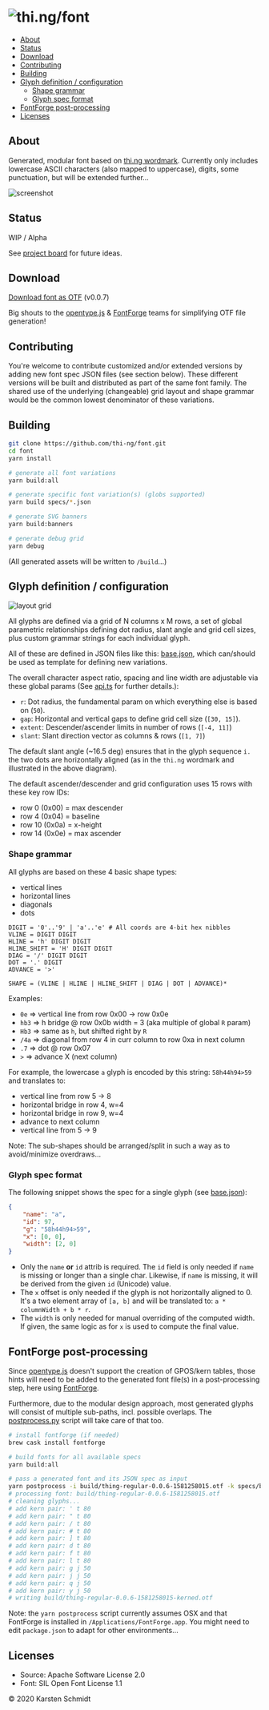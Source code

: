 # ![thi.ng/font](./assets/thing-font.svg)

<!-- TOC depthFrom:2 -->

- [About](#about)
- [Status](#status)
- [Download](#download)
- [Contributing](#contributing)
- [Building](#building)
- [Glyph definition / configuration](#glyph-definition--configuration)
    - [Shape grammar](#shape-grammar)
    - [Glyph spec format](#glyph-spec-format)
- [FontForge post-processing](#fontforge-post-processing)
- [Licenses](#licenses)

<!-- /TOC -->

## About

Generated, modular font based on [thi.ng
wordmark](https://github.com/thi-ng/branding/). Currently only includes
lowercase ASCII characters (also mapped to uppercase), digits, some
punctuation, but will be extended further...

![screenshot](https://raw.githubusercontent.com/thi-ng/font/master/assets/0.0.7.png)

## Status

WIP / Alpha

See [project board](https://github.com/thi-ng/font/projects/1) for
future ideas.

## Download

[Download font as OTF](./font/thing-regular-0.0.7.otf) (v0.0.7)

Big shouts to the [opentype.js](https://opentype.js.org/) &
[FontForge](https://fontforge.org/) teams for simplifying OTF file
generation!

## Contributing

You're welcome to contribute customized and/or extended versions by
adding new font spec JSON files (see section below). These different
versions will be built and distributed as part of the same font family.
The shared use of the underlying (changeable) grid layout and shape
grammar would be the common lowest denominator of these variations.

## Building

```bash
git clone https://github.com/thi-ng/font.git
cd font
yarn install

# generate all font variations
yarn build:all

# generate specific font variation(s) (globs supported)
yarn build specs/*.json

# generate SVG banners
yarn build:banners

# generate debug grid
yarn debug
```

(All generated assets will be written to `/build`...)

## Glyph definition / configuration

![layout grid](https://raw.githubusercontent.com/thi-ng/font/master/assets/grid.png)

All glyphs are defined via a grid of N columns x M rows, a set of
global parametric relationships defining dot radius, slant angle and
grid cell sizes, plus custom grammar strings for each individual glyph.

All of these are defined in JSON files like this:
[base.json](https://github.com/thi-ng/font/blob/master/specs/base.json),
which can/should be used as template for defining new variations.

The overall character aspect ratio, spacing and line width are
adjustable via these global params (See
[api.ts](https://github.com/thi-ng/font/blob/master/src/api.ts) for
further details.):

- `r`: Dot radius, the fundamental param on which everything else is
  based on (`50`).
- `gap`: Horizontal and vertical gaps to define grid cell size (`[30,
  15]`).
- `extent`: Descender/ascender limits in number of rows (`[-4, 11]`)
- `slant`: Slant direction vector as columns & rows (`[1, 7]`)

The default slant angle (~16.5 deg) ensures that in the glyph sequence
`i.` the two dots are horizontally aligned (as in the `thi.ng` wordmark
and illustrated in the above diagram).

The default ascender/descender and grid configuration uses 15 rows with
these key row IDs:

- row 0 (0x00) = max descender
- row 4 (0x04) = baseline
- row 10 (0x0a) = x-height
- row 14 (0x0e) = max ascender

### Shape grammar

All glyphs are based on these 4 basic shape types:

- vertical lines
- horizontal lines
- diagonals
- dots

```text
DIGIT = '0'..'9' | 'a'..'e' # All coords are 4-bit hex nibbles
VLINE = DIGIT DIGIT
HLINE = 'h' DIGIT DIGIT
HLINE_SHIFT = 'H' DIGIT DIGIT
DIAG = '/' DIGIT DIGIT
DOT = '.' DIGIT
ADVANCE = '>'

SHAPE = (VLINE | HLINE | HLINE_SHIFT | DIAG | DOT | ADVANCE)*
```

Examples:

- `0e` => vertical line from row 0x00 -> row 0x0e
- `hb3` => h bridge @ row 0x0b width = 3 (aka multiple of global `R`
  param)
- `Hb3` => same as `h`, but shifted right by `R`
- `/4a` => diagonal from row 4 in curr column to row 0xa in next column
- `.7` => dot @ row 0x07
- `>` => advance X (next column)

For example, the lowercase `a` glyph is encoded by this string:
`58h44h94>59` and translates to:

- vertical line from row 5 -> 8
- horizontal bridge in row 4, w=4
- horizontal bridge in row 9, w=4
- advance to next column
- vertical line from 5 -> 9

Note: The sub-shapes should be arranged/split in such a way as to
avoid/minimize overdraws...

### Glyph spec format

The following snippet shows the spec for a single glyph (see
[base.json](https://github.com/thi-ng/font/blob/master/specs/base.json)):

```json
{
    "name": "a",
    "id": 97,
    "g": "58h44h94>59",
    "x": [0, 0],
    "width": [2, 0]
}
```

- Only the `name` **or** `id` attrib is required. The `id` field is only
  needed if `name` is missing or longer than a single char. Likewise, if
  `name` is missing, it will be derived from the given `id` (Unicode)
  value.
- The `x` offset is only needed if the glyph is not horizontally aligned
  to 0. It's a two element array of `[a, b]` and will be translated to:
  `a * columnWidth + b * r`.
- The `width` is only needed for manual overriding of the computed
  width. If given, the same logic as for `x` is used to compute the
  final value.

## FontForge post-processing

Since [opentype.js](https://opentype.js.org/) doesn't support the
creation of GPOS/kern tables, those hints will need to be added to the
generated font file(s) in a post-processing step, here using
[FontForge](https://fontforge.org/).

Furthermore, due to the modular design approach, most generated glyphs
will consist of multiple sub-paths, incl. possible overlaps. The
[postprocess.py](https://github.com/thi-ng/font/blob/master/src/postprocess.py)
script will take care of that too.

```bash
# install fontforge (if needed)
brew cask install fontforge

# build fonts for all available specs
yarn build:all

# pass a generated font and its JSON spec as input
yarn postprocess -i build/thing-regular-0.0.6-1581258015.otf -k specs/base.json
# processing font: build/thing-regular-0.0.6-1581258015.otf
# cleaning glyphs...
# add kern pair: ' t 80
# add kern pair: " t 80
# add kern pair: / t 80
# add kern pair: # t 80
# add kern pair: ] t 80
# add kern pair: d t 80
# add kern pair: f t 80
# add kern pair: l t 80
# add kern pair: g j 50
# add kern pair: j j 50
# add kern pair: q j 50
# add kern pair: y j 50
# writing build/thing-regular-0.0.6-1581258015-kerned.otf
```

Note: the `yarn postprocess` script currently assumes OSX and that
FontForge is installed in `/Applications/FontForge.app`. You might need
to edit `package.json` to adapt for other environments...

## Licenses

- Source: Apache Software License 2.0
- Font: SIL Open Font License 1.1

&copy; 2020 Karsten Schmidt
